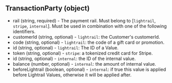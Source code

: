 ## TransactionParty (object)
+ rail (string, required) - The payment rail. Must belong to [`lightrail`, `stripe`, `internal`]. Must be used in combination with one of the following identifiers.
+ customerId (string, optional) - `lightrail`: the Customer's customerId.
+ code (string, optional) - `lightrail`: the code of a gift card or promotion.
+ id (string, optional) - `lightrail`: The ID of a Value.
+ token (string, optional) - `stripe`: a tokenized credit card for Stripe.  
+ id (string, optional) - `internal`: the ID of the internal value.
+ balance (number, optional) - `internal`: the amount of internal value.
+ beforeLightrail (boolean, optional) - `internal`: if true this value is applied before Lightrail Values, otherwise it will be applied after.
